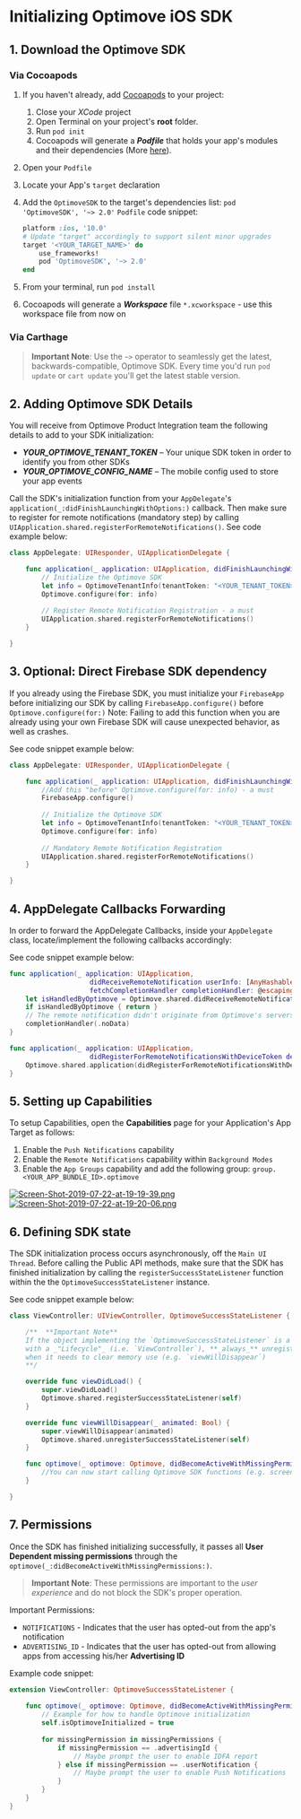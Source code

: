 # Initializing Optimove iOS SDK

## 1. Download the Optimove SDK

### Via Cocoapods

1. If you haven't already, add [Cocoapods](https://guides.cocoapods.org/using/getting-started.html) to your project:
   1. Close your _XCode_ project
   2. Open Terminal on your project's **root** folder.
   3. Run `pod init`
   4. Cocoapods will generate a **_Podfile_** that holds your app's modules and their dependencies (More [here](https://guides.cocoapods.org/using/the-podfile.html)).
2. Open your `Podfile`
3. Locate your App's `target` declaration
4. Add the `OptimoveSDK` to the target's dependencies list: `pod 'OptimoveSDK', '~> 2.0'`
    `Podfile` code snippet:
    
    ```ruby
    platform :ios, '10.0'
    # Update "target" accordingly to support silent minor upgrades
    target '<YOUR_TARGET_NAME>' do
        use_frameworks!
        pod 'OptimoveSDK', '~> 2.0'
    end
    ```

5. From your terminal, run `pod install`
6. Cocoapods will generate a **_Workspace_** file `*.xcworkspace` - use this workspace file from now on

### Via Carthage

> **Important Note**: 
> Use the `~>` operator to seamlessly get the latest, backwards-compatible, Optimove SDK. Every time you'd run `pod update` or `cart update` you'll get the latest stable version.

## 2. Adding Optimove SDK Details
You will receive from Optimove Product Integration team the following details to add to your SDK initialization:

- ***YOUR_OPTIMOVE_TENANT_TOKEN*** – Your unique SDK token in order to identify you from other SDKs
- ***YOUR_OPTIMOVE_CONFIG_NAME*** – The mobile config used to store your app events

Call the SDK's initialization function from your `AppDelegate`'s `application(_:didFinishLaunchingWithOptions:)` callback. Then make sure to register for remote notifications (mandatory step) by calling `UIApplication.shared.registerForRemoteNotifications()`. See code example below:

```swift
class AppDelegate: UIResponder, UIApplicationDelegate {

    func application(_ application: UIApplication, didFinishLaunchingWithOptions launchOptions: [UIApplicationLaunchOptionsKey: Any]?) -> Bool {
        // Initialize the Optimove SDK
        let info = OptimoveTenantInfo(tenantToken: "<YOUR_TENANT_TOKEN>", configName:"<YOUR_CONFIG_NAME>")
        Optimove.configure(for: info)
        
        // Register Remote Notification Registration - a must
        UIApplication.shared.registerForRemoteNotifications()
    }

}
```

## 3. Optional: Direct Firebase SDK dependency
If you already using the Firebase SDK, you must initialize your `FirebaseApp` before initializing our SDK by calling `FirebaseApp.configure()` before `Optimove.configure(for:)`
Note: Failing to add this function when you are already using your own Firebase SDK will cause unexpected behavior, as well as crashes.

See code snippet example below:

```swift
class AppDelegate: UIResponder, UIApplicationDelegate {

    func application(_ application: UIApplication, didFinishLaunchingWithOptions launchOptions: [UIApplicationLaunchOptionsKey: Any]?) -> Bool {
        //Add this "before" Optimove.configure(for: info) - a must 
        FirebaseApp.configure()
        
        // Initialize the Optimove SDK
        let info = OptimoveTenantInfo(tenantToken: "<YOUR_TENANT_TOKEN>",configName:"<YOUR_CONFIG_NAME>")
        Optimove.configure(for: info)
        
        // Mandatory Remote Notification Registration
        UIApplication.shared.registerForRemoteNotifications()
    }

}
```

## 4. AppDelegate Callbacks Forwarding
In order to forward the AppDelegate Callbacks, inside your `AppDelegate` class, locate/implement the following callbacks accordingly:

See code snippet example below:

```swift
func application(_ application: UIApplication,
                    didReceiveRemoteNotification userInfo: [AnyHashable: Any],
                    fetchCompletionHandler completionHandler: @escaping (UIBackgroundFetchResult) -> Void) {
    let isHandledByOptimove = Optimove.shared.didReceiveRemoteNotification(userInfo: userInfo, didComplete: completionHandler)
    if isHandledByOptimove { return }
    // The remote notification didn't originate from Optimove's servers, so the app must handle it. Below is the default implementation
    completionHandler(.noData)
}

func application(_ application: UIApplication,
                    didRegisterForRemoteNotificationsWithDeviceToken deviceToken: Data) {
    Optimove.shared.application(didRegisterForRemoteNotificationsWithDeviceToken: deviceToken)
}
```

## 5. Setting up Capabilities
To setup Capabilities, open the **Capabilities** page for your Application's App Target as follows:

1. Enable the `Push Notifications` capability
2. Enable the `Remote Notifications` capability within `Background Modes`
3. Enable the `App Groups` capability and add the following group: `group.<YOUR_APP_BUNDLE_ID>.optimove`

[![Screen-Shot-2019-07-22-at-19-19-39.png](https://i.postimg.cc/dDMZ9mRd/Screen-Shot-2019-07-22-at-19-19-39.png)](https://postimg.cc/2Lw5kWK8)
[![Screen-Shot-2019-07-22-at-19-20-06.png](https://i.postimg.cc/wv7SXhj9/Screen-Shot-2019-07-22-at-19-20-06.png)](https://postimg.cc/cgG9Zt3z)

## 6. Defining SDK state
The SDK initialization process occurs asynchronously, off the `Main UI Thread`.
Before calling the Public API methods, make sure that the SDK has finished initialization by calling the `registerSuccessStateListener` function within the the `OptimoveSuccessStateListener` instance.

See code snippet example below:

```swift
class ViewController: UIViewController, OptimoveSuccessStateListener {

    /**  **Important Note**
    If the object implementing the `OptimoveSuccessStateListener` is a component
    with a _"Lifecycle"_ (i.e. `ViewController`), **_always_** unregister that object
    when it needs to clear memory use (e.g. `viewWillDisappear`)
    **/

    override func viewDidLoad() {
        super.viewDidLoad()
        Optimove.shared.registerSuccessStateListener(self)
    }

    override func viewWillDisappear(_ animated: Bool) {
        super.viewWillDisappear(animated)
        Optimove.shared.unregisterSuccessStateListener(self)
    }

    func optimove(_ optimove: Optimove, didBecomeActiveWithMissingPermissions missingPermissions: [OptimoveDeviceRequirement]) {
        //You can now start calling Optimove SDK functions (e.g. screenVisits)
    }

}
```

## 7. Permissions
Once the SDK has finished initializing successfully, it passes all **User Dependent missing permissions** through the `optimove(_:didBecomeActiveWithMissingPermissions:)`. <br/>
> **Important Note**: These permissions are important to the _user experience_ and do not block the SDK's proper operation.

Important Permissions:

- `NOTIFICATIONS` - Indicates that the user has opted-out from the app's notification
- `ADVERTISING_ID` - Indicates that the user has opted-out from allowing apps from accessing his/her **Advertising ID**

Example code snippet:

```swift
extension ViewController: OptimoveSuccessStateListener {
    
    func optimove(_ optimove: Optimove, didBecomeActiveWithMissingPermissions missingPermissions: [OptimoveDeviceRequirement]) {
        // Example for how to handle Optimove initialization
        self.isOptimoveInitialized = true
        
        for missingPermission in missingPermissions {
            if missingPermission == .advertisingId {
                // Maybe prompt the user to enable IDFA report
            } else if missingPermission == .userNotification {
                // Maybe prompt the user to enable Push Notifications
            }
        }
    }
}
```
